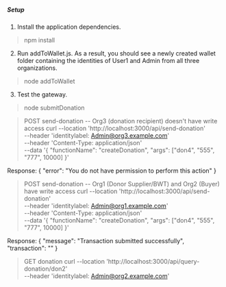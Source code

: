 
##### Setup #####
1. Install the application dependencies. 
> npm install

2. Run addToWallet.js. As a result, you should see a newly created wallet folder containing the identities of User1 and Admin from all three organizations.
> node addToWallet

3. Test the gateway.
> node submitDonation

> POST send-donation -- Org3 (donation recipient) doesn't have write access
curl --location 'http://localhost:3000/api/send-donation' \
--header 'identitylabel: Admin@org3.example.com' \
--header 'Content-Type: application/json' \
--data '{
    "functionName": "createDonation",
    "args": ["don4", "555", "777", 10000]
}'

Response: 
{
    "error": "You do not have permission to perform this action"
}

> POST send-donation -- Org1 (Donor Supplier/BWT) and Org2 (Buyer) have write access
curl --location 'http://localhost:3000/api/send-donation' \
--header 'identitylabel: Admin@org1.example.com' \
--header 'Content-Type: application/json' \
--data '{
    "functionName": "createDonation",
    "args": ["don4", "555", "777", 10000]
}'

Response:
{
    "message": "Transaction submitted successfully",
    "transaction": ""
}

> GET donation
curl --location 'http://localhost:3000/api/query-donation/don2' \
--header 'identitylabel: Admin@org2.example.com'